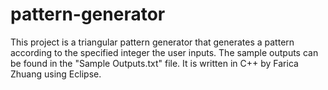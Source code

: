 # pattern-generator
This project is a triangular pattern generator that generates a pattern according to the specified integer the user inputs. The sample outputs can be found in the "Sample Outputs.txt" file. It is written in C++ by Farica Zhuang using Eclipse.
